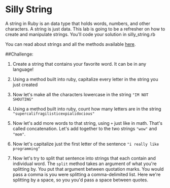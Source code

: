 # Silly String

A string in Ruby is an data type that holds words, numbers, and other characters. A string is just data. This lab is going to be a refresher on how to create and manipulate strings. You'll code your solution in silly_string.rb 

You can read about strings and all the methods available [here](http://www.ruby-doc.org/core-2.1.1/String.html`).




##Challenge:
1. Create a string that contains your favorite word. It can be in any language!

2. Using a method built into ruby, capitalize every letter in the string you just created

3. Now let's make all the characters lowercase in the string `"IM NOT SHOUTING"`

4. Using a method built into ruby, count how many letters are in the string `"supercalifragilisticexpialidocious"`

5. Now let's add more words to that string, using `+` just like in math. That's called concatenation. Let's add together to the two strings `"wow"` and `"mom"`.

6. Now let's capitalize just the first letter of the sentence `"i really like programming"`

7. Now let's try to split that sentence into strings that each contain and individual word. The `split` method takes an argument of what you're splitting by. You put that argument between quotation marks. You would pass a comma is you were splitting a comma-delimited list. Here we're splitting by a space, so you you'd pass a space between quotes.




